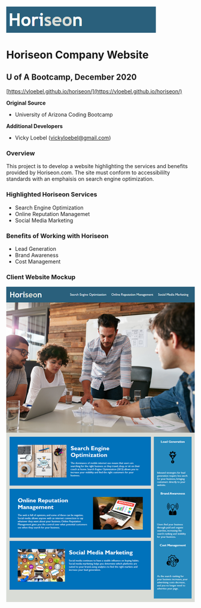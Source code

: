 ![Client Mockup](./assets/client/logo.png)
# Horiseon Company Website
## U of A Bootcamp, December 2020

[https://vloebel.github.io/horiseon/](https://vloebel.github.io/horiseon/)

**Original Source**
* University of Arizona Coding Bootcamp  

**Additional Developers**  
* Vicky Loebel (vickyloebel@gmail.com)

### Overview
This project is to develop a website highlighting the services and benefits provided by Horiseon.com. The site must conform to accessibililty standards with an emphaisis on search engine optimization.  

### Highlighted Horiseon Services  
* Search Engine Optimization  
* Online Reputation Managemet  
* Social Media Marketing  

### Benefits of Working with Horiseon 
* Lead Generation  
* Brand Awareness  
* Cost Management  

### Client Website Mockup

![Client Mockup](./assets/client/client-mockup.png)

    